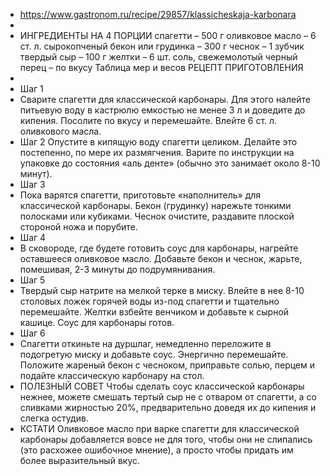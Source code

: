 - https://www.gastronom.ru/recipe/29857/klassicheskaja-karbonara
-
- ИНГРЕДИЕНТЫ НА 4 ПОРЦИИ
  спагетти – 500 г
  оливковое масло – 6 ст. л.
  сырокопченый бекон или грудинка – 300 г
  чеснок – 1 зубчик
  твердый сыр – 100 г
  желтки – 6 шт.
  соль, свежемолотый черный перец – по вкусу
  Таблица мер и весов
  РЕЦЕПТ ПРИГОТОВЛЕНИЯ
-
- Шаг 1
- Сварите спагетти для классической карбонары. Для этого налейте питьевую воду в кастрюлю емкостью не менее 3 л и доведите до кипения. Посолите по вкусу и перемешайте. Влейте 6 ст. л. оливкового масла.
- Шаг 2
  Опустите в кипящую воду спагетти целиком. Делайте это постепенно, по мере их размягчения. Варите по инструкции на упаковке до состояния «аль денте» (обычно это занимает около 8-10 минут).
- Шаг 3
- Пока варятся спагетти, приготовьте «наполнитель» для классической карбонары. Бекон (грудинку) нарежьте тонкими полосками или кубиками. Чеснок очистите, раздавите плоской стороной ножа и порубите.
- Шаг 4
- В сковороде, где будете готовить соус для карбонары, нагрейте оставшееся оливковое масло. Добавьте бекон и чеснок, жарьте, помешивая, 2-3 минуты до подрумянивания.
- Шаг 5
- Твердый сыр натрите на мелкой терке в миску. Влейте в нее 8-10 столовых ложек горячей воды из-под спагетти и тщательно перемешайте. Желтки взбейте венчиком и добавьте к сырной кашице. Соус для карбонары готов.
- Шаг 6
- Спагетти откиньте на дуршлаг, немедленно переложите в подогретую миску и добавьте соус. Энергично перемешайте. Положите жареный бекон с чесноком, приправьте солью, перцем и подайте классическую карбонару на стол.
- ПОЛЕЗНЫЙ СОВЕТ
  Чтобы сделать соус классической карбонары нежнее, можете смешать тертый сыр не с отваром от спагетти, а со сливками жирностью 20%, предварительно доведя их до кипения и слегка остудив.
- КСТАТИ
  Оливковое масло при варке спагетти для классической карбонары добавляется вовсе не для того, чтобы они не слипались (это расхожее ошибочное мнение), а просто чтобы придать им более выразительный вкус.